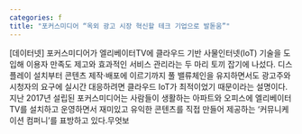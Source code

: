 ```yaml
---
categories: f
title: "포커스미디어 “옥외 광고 시장 혁신할 테크 기업으로 발돋움”"
---
```

[데이터넷] 포커스미디어가 엘리베이터TV에 클라우드 기반 사물인터넷(IoT) 기술을 도입해 이용자 만족도 제고와 효과적인 서비스 관리라는 두 마리 토끼 잡기에 나섰다. 디스플레이 설치부터 콘텐츠 제작·배포에 이르기까지 풀 밸류체인을 유지하면서도 광고주와 시청자의 요구에 실시간 대응하려면 클라우드 IoT가 최적이었기 때문이라는 설명이다.지난 2017년 설립된 포커스미디어는 사람들이 생활하는 아파트와 오피스에 엘리베이터TV를 설치하고 운영하면서 재미있고 유익한 콘텐츠를 직접 만들어 제공하는 ‘커뮤니케이션 컴퍼니’를 표방하고 있다.무엇보